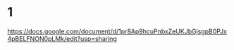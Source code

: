 # 1
https://docs.google.com/document/d/1pr8Ap9hcuPnbxZeUKJbGjsgpB0PJx4pBELFNON0pLMk/edit?usp=sharing






